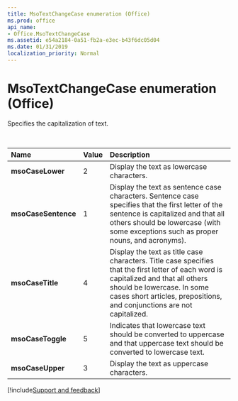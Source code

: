 ```yaml
---
title: MsoTextChangeCase enumeration (Office)
ms.prod: office
api_name:
- Office.MsoTextChangeCase
ms.assetid: e54a2184-0a51-fb2a-e3ec-b43f6dc05d04
ms.date: 01/31/2019
localization_priority: Normal
---
```



# MsoTextChangeCase enumeration (Office)

Specifies the capitalization of text.

<br/>

|Name|Value|Description|
|:-----|:-----|:-----|
|**msoCaseLower**|2|Display the text as lowercase characters.|
|**msoCaseSentence**|1|Display the text as sentence case characters. Sentence case specifies that the first letter of the sentence is capitalized and that all others should be lowercase (with some exceptions such as proper nouns, and acronyms).|
|**msoCaseTitle**|4|Display the text as title case characters. Title case specifies that the first letter of each word is capitalized and that all others should be lowercase. In some cases short articles, prepositions, and conjunctions are not capitalized.|
|**msoCaseToggle**|5|Indicates that lowercase text should be converted to uppercase and that uppercase text should be converted to lowercase text. |
|**msoCaseUpper**|3|Display the text as uppercase characters.|

[!include[Support and feedback](~/includes/feedback-boilerplate.md)]